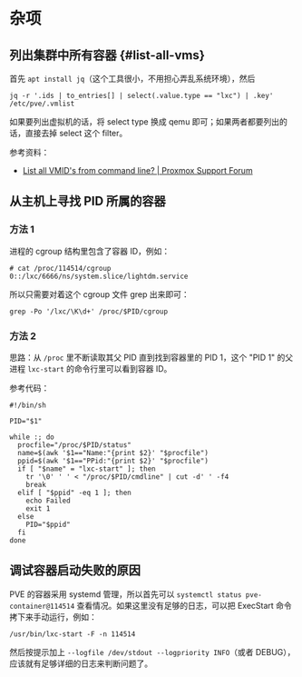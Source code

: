 # 杂项

## 列出集群中所有容器 {#list-all-vms}

首先 `apt install jq`（这个工具很小，不用担心弄乱系统环境），然后

```shell
jq -r '.ids | to_entries[] | select(.value.type == "lxc") | .key' /etc/pve/.vmlist
```

如果要列出虚拟机的话，将 select type 换成 qemu 即可；如果两者都要列出的话，直接去掉 select 这个 filter。

参考资料：

- [List all VMID's from command line? | Proxmox Support Forum](https://forum.proxmox.com/threads/list-all-vmids-from-command-line.10964/)

## 从主机上寻找 PID 所属的容器

### 方法 1

进程的 cgroup 结构里包含了容器 ID，例如：

```console
# cat /proc/114514/cgroup
0::/lxc/6666/ns/system.slice/lightdm.service
```

所以只需要对着这个 cgroup 文件 grep 出来即可：

```shell
grep -Po '/lxc/\K\d+' /proc/$PID/cgroup
```

### 方法 2

思路：从 `/proc` 里不断读取其父 PID 直到找到容器里的 PID 1，这个 "PID 1" 的父进程 `lxc-start` 的命令行里可以看到容器 ID。

参考代码：

```shell
#!/bin/sh

PID="$1"

while :; do
  procfile="/proc/$PID/status"
  name=$(awk '$1=="Name:"{print $2}' "$procfile")
  ppid=$(awk '$1=="PPid:"{print $2}' "$procfile")
  if [ "$name" = "lxc-start" ]; then
    tr '\0' ' ' < "/proc/$PID/cmdline" | cut -d' ' -f4
    break
  elif [ "$ppid" -eq 1 ]; then
    echo Failed
    exit 1
  else
    PID="$ppid"
  fi
done
```

## 调试容器启动失败的原因

PVE 的容器采用 systemd 管理，所以首先可以 `systemctl status pve-container@114514` 查看情况。如果这里没有足够的日志，可以把 ExecStart 命令拷下来手动运行，例如：

```shell
/usr/bin/lxc-start -F -n 114514
```

然后按提示加上 `--logfile /dev/stdout --logpriority INFO`（或者 DEBUG），应该就有足够详细的日志来判断问题了。
